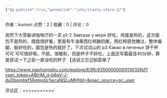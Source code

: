 ```yaml
---
{"dg-publish":true,"permalink":"/xhs/slasty-store-2/"}
---
```


作者：kumori
点赞：2   |   收藏：0   |   评论：0

突然下大雪躲进咖啡厅的一天
p1-2 Завтрак у моря 好吃，鸡蛋是热的，这次面包不是热的，摆盘很好看，里面有牛油果西红柿酸奶酪，西红柿感觉腌过，整体偏酸，挺好吃的，面包是热的就好了，下次试试山的
p3 Какао в печенье 饼干杯可可 可可很好喝，不腻，很暖和，但是杯子不好吃，上面还写着最佳40分钟，算是尝试一下之前一直没吃的杯子
【话说又忘记拍菜单了

https://www.xiaohongshu.com/explore/63ffc9350000000013033fbf?xsec_token=ABlrjM_q-b8qV-J-duDbpmbkf5RqmpQr1wcaNQLuMHhbI=&xsec_source=pc_user

评论区：===========

